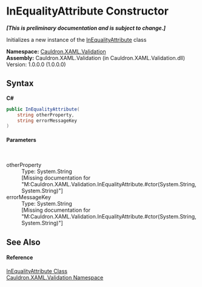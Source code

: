 # InEqualityAttribute Constructor 
 _**\[This is preliminary documentation and is subject to change.\]**_

Initializes a new instance of the <a href="T_Cauldron_XAML_Validation_InEqualityAttribute">InEqualityAttribute</a> class

**Namespace:**&nbsp;<a href="N_Cauldron_XAML_Validation">Cauldron.XAML.Validation</a><br />**Assembly:**&nbsp;Cauldron.XAML.Validation (in Cauldron.XAML.Validation.dll) Version: 1.0.0.0 (1.0.0.0)

## Syntax

**C#**<br />
``` C#
public InEqualityAttribute(
	string otherProperty,
	string errorMessageKey
)
```


#### Parameters
&nbsp;<dl><dt>otherProperty</dt><dd>Type: System.String<br />\[Missing <param name="otherProperty"/> documentation for "M:Cauldron.XAML.Validation.InEqualityAttribute.#ctor(System.String,System.String)"\]</dd><dt>errorMessageKey</dt><dd>Type: System.String<br />\[Missing <param name="errorMessageKey"/> documentation for "M:Cauldron.XAML.Validation.InEqualityAttribute.#ctor(System.String,System.String)"\]</dd></dl>

## See Also


#### Reference
<a href="T_Cauldron_XAML_Validation_InEqualityAttribute">InEqualityAttribute Class</a><br /><a href="N_Cauldron_XAML_Validation">Cauldron.XAML.Validation Namespace</a><br />